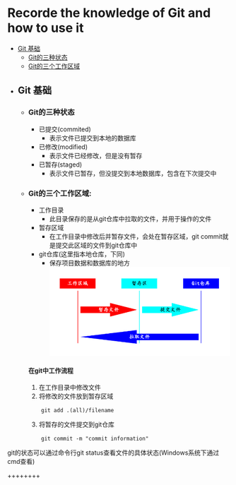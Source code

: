 # Recorde the knowledge of Git and how to use it
* [Git 基础](#base)
	* [Git的三种状态](#status)
	* [Git的三个工作区域](#work_area)
* ## <span id='base'>Git 基础</span>
	* ### <span id='status'>Git的三种状态</span>
		* 已提交(commited)
			* 表示文件已提交到本地的数据库
		* 已修改(modified)
			* 表示文件已经修改，但是没有暂存
		* 已暂存(staged)
			* 表示文件已暂存，但没提交到本地数据库，包含在下次提交中
	* ### <span id='work_area'>Git的三个工作区域</span>: 
		* 工作目录
			* 此目录保存的是从git仓库中拉取的文件，并用于操作的文件
		* 暂存区域
			* 在工作目录中修改后并暂存文件，会处在暂存区域，git commit就是提交此区域的文件到git仓库中
		* git仓库(这里指本地仓库，下同)
			* 保存项目数据和数据库的地方
		![area](area.jpg)
		#### 在git中工作流程
		1. 在工作目录中修改文件
		2. 将修改的文件放到暂存区域
		```
			git add .(all)/filename
		```
		3. 将暂存的文件提交到git仓库
		```
			git commit -m "commit information"
		```
git的状态可以通过命令行git status查看文件的具体状态(Windows系统下通过cmd查看)	


++++++++